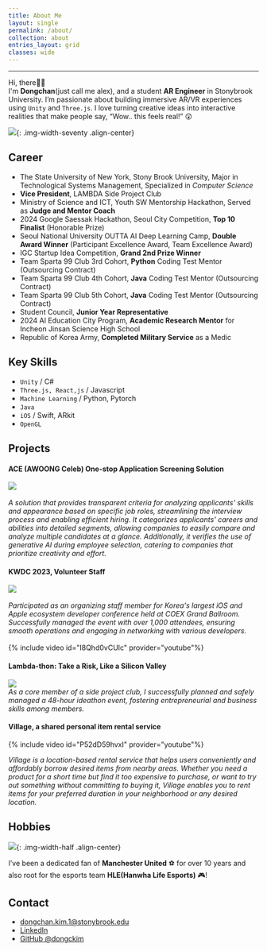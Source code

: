 ```yaml
---
title: About Me
layout: single
permalink: /about/
collection: about
entries_layout: grid
classes: wide
---
```


-----
Hi, there👋👋 <br>
I'm **Dongchan**(just call me alex), and a student **AR Engineer** in Stonybrook University. I’m passionate about building immersive AR/VR experiences using `Unity` and `Three.js`. I love turning creative ideas into interactive realities that make people say, “Wow.. this feels real!” 😲 <br>

![](/images/about_1.jpeg){: .img-width-seventy .align-center}

## Career
+ The State University of New York, Stony Brook University, Major in Technological Systems Management, Specialized in *Computer Science*
+ **Vice President**, LAMBDA Side Project Club
+ Ministry of Science and ICT, Youth SW Mentorship Hackathon, Served as **Judge and Mentor Coach**
+ 2024 Google Saessak Hackathon, Seoul City Competition, **Top 10 Finalist** (Honorable Prize)
+ Seoul National University OUTTA AI Deep Learning Camp, **Double Award Winner** (Participant Excellence Award, Team Excellence Award)
+ IGC Startup Idea Competition, **Grand 2nd Prize Winner**
+ Team Sparta 99 Club 3rd Cohort, **Python** Coding Test Mentor (Outsourcing Contract)
+ Team Sparta 99 Club 4th Cohort, **Java** Coding Test Mentor (Outsourcing Contract)
+ Team Sparta 99 Club 5th Cohort, **Java** Coding Test Mentor (Outsourcing Contract)
+ Student Council, **Junior Year Representative**
+ 2024 AI Education City Program, **Academic Research Mentor** for Incheon Jinsan Science High School
+ Republic of Korea Army, **Completed Military Service** as a Medic

## Key Skills
+ `Unity` / C#
+ `Three.js, React,js` / Javascript
+ `Machine Learning` / Python, Pytorch
+ `Java`
+ `iOS` / Swift, ARkit
+ `OpenGL`

## Projects
<div class = "notice--warning">
    <h4> ACE (AWOONG Celeb) One-stop Application Screening Solution </h4>
    <div class = "img-width-seventy align-center">
        <img src = "/images/ACE-document.png">
    </div>
    <br>
<i> A solution that provides transparent criteria for analyzing applicants' skills and appearance based on specific job roles, streamlining the interview process and enabling efficient hiring. It categorizes applicants' careers and abilities into detailed segments, allowing companies to easily compare and analyze multiple candidates at a glance. Additionally, it verifies the use of generative AI during employee selection, catering to companies that prioritize creativity and effort. </i>
</div>

<div class = "notice--warning">
    <h4> KWDC 2023, Volunteer Staff </h4>
    <img src = "/images/kwdc.png"> 
    <div>
        <br>
        <i>Participated as an organizing staff member for Korea's largest iOS and Apple ecosystem developer conference held at COEX Grand Ballroom. Successfully managed the event with over 1,000 attendees, ensuring smooth operations and engaging in networking with various developers.</i> 
        <br>
    </div>
    <br>
    <div class = "img-width-seventy align-center">
        {% include video id="I8Qhd0vCUIc" provider="youtube"%}
    </div>   
</div>


<div class = "notice--warning">
    <h4> Lambda-thon: Take a Risk, Like a Silicon Valley </h4>
    <img src = "/images/lambda.png" class = "img-width-seventy align-center">
    <br>
    <i> As a core member of a side project club, I successfully planned and safely managed a 48-hour ideathon event, fostering entrepreneurial and business skills among members.</i>
</div>

<div class = "notice--warning">
    <h4>Village, a shared personal item rental service</h4>
    <div class = "img-width-seventy align-center">
        {% include video id="P52dD59hvxI" provider="youtube"%}
    </div>   

<i>Village is a location-based rental service that helps users conveniently and affordably borrow desired items from nearby areas. Whether you need a product for a short time but find it too expensive to purchase, or want to try out something without committing to buying it, Village enables you to rent items for your preferred duration in your neighborhood or any desired location.</i>
</div>



## Hobbies
![](/images/about2.jpg){: .img-width-half .align-center}

I’ve been a dedicated fan of **Manchester United** ⚽️ for over 10 years and also root for the esports team **HLE(Hanwha Life Esports)** 🎮!




## Contact
+ <dongchan.kim.1@stonybrook.edu>
+ [LinkedIn](https://www.linkedin.com/in/teddy-lee/)
+ [GitHub @dongckim](https://github.com/dongckim)